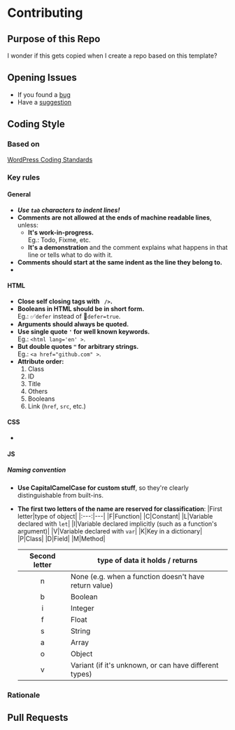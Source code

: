 # Contributing

## Purpose of this Repo

I wonder if this gets copied when I create a repo based on this template?

## Opening Issues

- If you found a [bug](https://github.com/nighterrors/[RepoGoesHere]/issues/new?assignees=&labels=bug&template=bug_report.md&title=%5BBUG%5D)
- Have a [suggestion](https://github.com/nighterrors/[RepoGoesHere]/issues/new?assignees=&labels=&template=suggestion.md&title=%5BIMP%5D)

## Coding Style

### Based on

[WordPress Coding Standards](https://codex.wordpress.org/WordPress_Coding_Standards#Indentation)

### Key rules

#### General

- **_Use `tab` characters to indent lines!_**
- **Comments are not allowed at the ends of machine readable lines**, unless:
	- **It's work-in-progress.**<br /><aside>Eg.: Todo, Fixme, etc.</aside>
	- **It's a demonstration** and the comment explains what happens in that line or tells what to do with it.
- **Comments should start at the same indent as the line they belong to.**
- 

#### HTML

- **Close self closing tags with ` />`.**
- **Booleans in HTML should be in short form.**<br /><aside>Eg.: ✅`defer` instead of 🚫`defer=true`.</aside>
- **Arguments should always be quoted.**
- **Use single quote `'` for well known keywords.**<br /><aside>Eg.: `<html lang='en' >`.</aside>
- **But double quotes `"` for arbitrary strings.**<br /><aside>Eg.: `<a href="github.com" >`.</aside>
- **Attribute order:**
	1. Class
	2. ID
	3. Title
	4. Others
	5. Booleans
	6. Link (`href`, `src`, etc.)

#### CSS

- 

#### JS

##### Naming convention

- **Use CapitalCamelCase for custom stuff**, so they're clearly distinguishable from built-ins.
- **The first two letters of the name are reserved for classification**:
	|First letter|type of object|
	|:---:|---|
	|F|Function|
	|C|Constant|
	|L|Variable declared with `let`|
	|I|Variable declared implicitly (such as a function's argument)|
	|V|Variable declared with `var`|
	|K|Key in a dictionary|
	|P|Class|
	|D|Field|
	|M|Method|

	|Second letter|type of data it holds / returns|
	|:---:|---|
	|n|None (e.g. when a function doesn't have return value)|
	|b|Boolean|
	|i|Integer|
	|f|Float|
	|s|String|
	|a|Array|
	|o|Object|
	|v|Variant (if it's unknown, or can have different types)|

### Rationale

## Pull Requests
